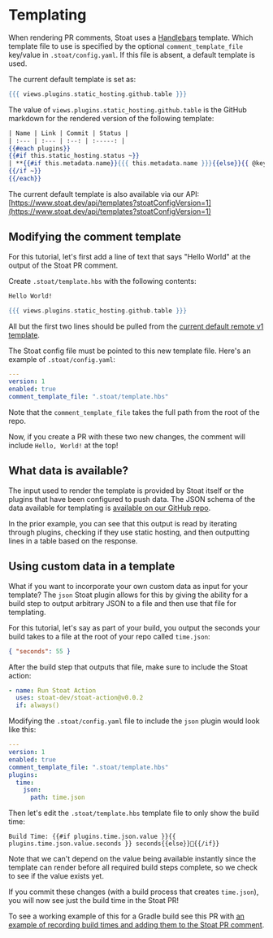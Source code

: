# Templating

When rendering PR comments, Stoat uses a [Handlebars](https://handlebarsjs.com/) template.
Which template file to use is specified by the optional `comment_template_file` key/value in `.stoat/config.yaml`.
If this file is absent, a default template is used. 

The current default template is set as:
```hbs
{{{ views.plugins.static_hosting.github.table }}}
```

The value of `views.plugins.static_hosting.github.table` is the GitHub markdown for the rendered version of the following template:
```hbs
| Name | Link | Commit | Status |
| :--- | :--- | :--: | :-----: |
{{#each plugins}}
{{#if this.static_hosting.status ~}}
| **{{#if this.metadata.name}}{{{ this.metadata.name }}}{{else}}{{ @key }}{{/if}}** | [Visit]({{ this.static_hosting.link }}) | {{ this.static_hosting.sha }} | {{{ this.static_hosting.status }}} |
{{/if ~}}
{{/each}}
```

The current default template is also available via our API: [https://www.stoat.dev/api/templates?stoatConfigVersion=1](https://www.stoat.dev/api/templates?stoatConfigVersion=1)

## Modifying the comment template

For this tutorial, let's first add a line of text that says "Hello World" at the output of the Stoat PR comment.

Create `.stoat/template.hbs` with the following contents:
```hbs
Hello World!

{{{ views.plugins.static_hosting.github.table }}}
```

All but the first two lines should be pulled from the [current default remote v1 template](https://www.stoat.dev/api/templates?stoatConfigVersion=1).

The Stoat config file must be pointed to this new template file. Here's an example of `.stoat/config.yaml`:
```yaml
---
version: 1
enabled: true
comment_template_file: ".stoat/template.hbs"
```

Note that the `comment_template_file` takes the full path from the root of the repo.

Now, if you create a PR with these two new changes, the comment will include `Hello, World!` at the top! 

## What data is available?

The input used to render the template is provided by Stoat itself or the plugins that have been configured to push data. 
The JSON schema of the data available for templating is [available on our GitHub repo](https://github.com/stoat-dev/stoat-action/blob/main/src/schemas/stoatConfigSchemaRendered.json).

In the prior example, you can see that this output is read by iterating through plugins, checking if they use static hosting, and then outputting lines in a table based on the response.

## Using custom data in a template

What if you want to incorporate your own custom data as input for your template? The `json` Stoat plugin allows for this by giving the ability for a build step to 
output arbitrary JSON to a file and then use that file for templating. 

For this tutorial, let's say as part of your build, you output the seconds your build takes to a file at the root of your repo called `time.json`:
```json
{ "seconds": 55 }
```

After the build step that outputs that file, make sure to include the Stoat action:
```yaml
- name: Run Stoat Action
  uses: stoat-dev/stoat-action@v0.0.2
  if: always()
```

Modifying the `.stoat/config.yaml` file to include the `json` plugin would look like this:
```yaml
---
version: 1
enabled: true
comment_template_file: ".stoat/template.hbs"
plugins:
  time:
    json:
      path: time.json
```

Then let's edit the `.stoat/template.hbs` template file to only show the build time:
```
Build Time: {{#if plugins.time.json.value }}{{ plugins.time.json.value.seconds }} seconds{{else}}🔄{{/if}}
```

Note that we can't depend on the value being available instantly since the template can render before all required build steps complete, so
we check to see if the value exists yet.

If you commit these changes (with a build process that creates `time.json`), you will now see just the build time in the Stoat PR!

To see a working example of this for a Gradle build see this PR with [an example of recording build times and adding them to the Stoat PR comment](https://github.com/stoat-dev/examples/pull/2/files).
